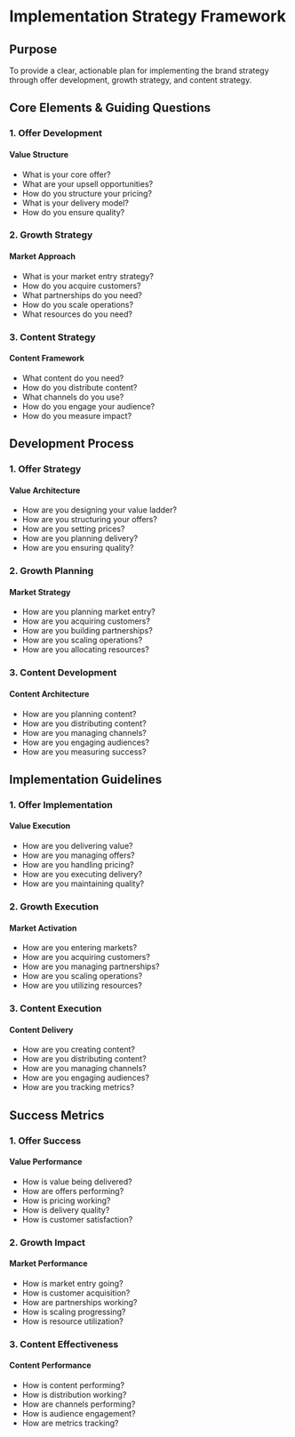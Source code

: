 # Implementation Strategy Framework

## Purpose

To provide a clear, actionable plan for implementing the brand strategy through offer development, growth strategy, and content strategy.

## Core Elements & Guiding Questions

### 1. Offer Development

#### Value Structure

- What is your core offer?
- What are your upsell opportunities?
- How do you structure your pricing?
- What is your delivery model?
- How do you ensure quality?

### 2. Growth Strategy

#### Market Approach

- What is your market entry strategy?
- How do you acquire customers?
- What partnerships do you need?
- How do you scale operations?
- What resources do you need?

### 3. Content Strategy

#### Content Framework

- What content do you need?
- How do you distribute content?
- What channels do you use?
- How do you engage your audience?
- How do you measure impact?

## Development Process

### 1. Offer Strategy

#### Value Architecture

- How are you designing your value ladder?
- How are you structuring your offers?
- How are you setting prices?
- How are you planning delivery?
- How are you ensuring quality?

### 2. Growth Planning

#### Market Strategy

- How are you planning market entry?
- How are you acquiring customers?
- How are you building partnerships?
- How are you scaling operations?
- How are you allocating resources?

### 3. Content Development

#### Content Architecture

- How are you planning content?
- How are you distributing content?
- How are you managing channels?
- How are you engaging audiences?
- How are you measuring success?

## Implementation Guidelines

### 1. Offer Implementation

#### Value Execution

- How are you delivering value?
- How are you managing offers?
- How are you handling pricing?
- How are you executing delivery?
- How are you maintaining quality?

### 2. Growth Execution

#### Market Activation

- How are you entering markets?
- How are you acquiring customers?
- How are you managing partnerships?
- How are you scaling operations?
- How are you utilizing resources?

### 3. Content Execution

#### Content Delivery

- How are you creating content?
- How are you distributing content?
- How are you managing channels?
- How are you engaging audiences?
- How are you tracking metrics?

## Success Metrics

### 1. Offer Success

#### Value Performance

- How is value being delivered?
- How are offers performing?
- How is pricing working?
- How is delivery quality?
- How is customer satisfaction?

### 2. Growth Impact

#### Market Performance

- How is market entry going?
- How is customer acquisition?
- How are partnerships working?
- How is scaling progressing?
- How is resource utilization?

### 3. Content Effectiveness

#### Content Performance

- How is content performing?
- How is distribution working?
- How are channels performing?
- How is audience engagement?
- How are metrics tracking?

